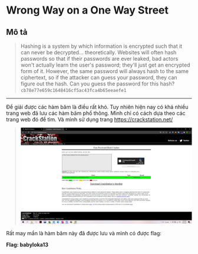 # Wrong Way on a One Way Street

## Mô tả

> Hashing is a system by which information is encrypted such that it can never be decrypted... theoretically. Websites will often hash passwords so that if their passwords are ever leaked, bad actors won't actually learn the user's password; they'll just get an encrypted form of it. However, the same password will always hash to the same ciphertext, so if the attacker can guess your password, they can figure out the hash. Can you guess the password for this hash? `cb78e77e659c1648416cf5ac43fca4b65eeaefe1`

---

Để giải được các hàm băm là điều rất khó. Tuy nhiên hiện nay có khá nhiều trang web đã lưu các hàm băm phổ thông. Mình chỉ có cách dựa theo các trang web đó để tìm. Và mình sử dụng trang https://crackstation.net/

> ![](1.png)

Rất may mắn là hàm băm này đã được lưu và mình có được flag:

**Flag: babyloka13**
